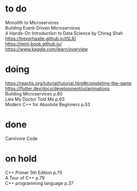 # to do
Monolith to Microservices  
Building Event-Driven Microservices  
A Hands-On Introduction to Data Science by Chirag Shah  
https://trevorhastie.github.io/ISLR/  
https://mml-book.github.io/  
https://www.kaggle.com/learn/overview  
# doing
https://reactjs.org/tutorial/tutorial.html#completing-the-game  
https://flutter.dev/docs/development/ui/animations    
Building Microservices p.80    
Lies My Doctor Told Me p.63  
Modern C++ for Absolute Beginners p.53  
# done
Carnivore Code  
# on hold
C++ Primer 5th Edition p.75  
A Tour of C++ p.79  
C++ programming language p.37  

